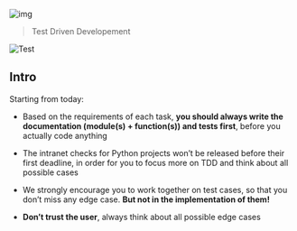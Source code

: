 ![img](https://assets.imaginablefutures.com/media/images/ALX_Logo.max-200x150.png)
> Test Driven Developement 

![Test](https://s3.amazonaws.com/intranet-projects-files/holbertonschool-higher-level_programming+/246/giphy-4.gif)

## Intro 
Starting from today:
- Based on the requirements of each task, __you should always write the documentation (module(s) + function(s)) and tests first__, before you actually code anything

- The intranet checks for Python projects won’t be released before their first deadline, in order for you to focus more on TDD and think about all possible cases

- We strongly encourage you to work together on test cases, so that you don’t miss any edge case. __But not in the implementation of them!__

- __Don’t trust the user__, always think about all possible edge cases